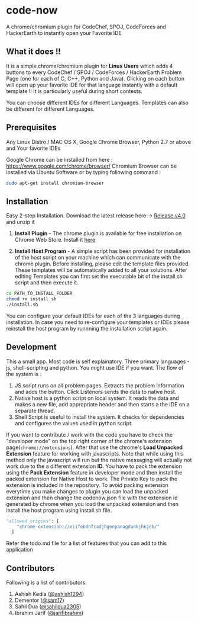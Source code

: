 code-now
========

A chrome/chromium plugin for CodeChef, SPOJ, CodeForces and HackerEarth to instantly open your Favorite IDE

What it does !!
---------------

It is a simple chrome/chromium plugin for **Linux Users** which adds 4 buttons to every CodeChef / SPOJ / CodeForces / HackerEarth Problem Page (one for each of C, C++, Python and Java).
Clicking on each button will open up your favorite IDE for that language instantly with a default template !! It is particularly useful during short contests.

You can choose different IDEs for different Languages. Templates can also be different for different Languages.


Prerequisites
-------------

Any Linux Distro /  MAC OS X, Google Chrome Browser, Python 2.7 or above and Your favorite IDEs

Google Chrome can be installed from here : https://www.google.com/chrome/browser/
Chromium Browser can be installed via Ubuntu Software or by typing following command :
```sh
sudo apt-get install chromium-browser
```


Installation
------------

Easy 2-step Installation. Download the latest release here -> [Release v4.0](https://github.com/ashish1294/code-now-CodeChef/releases/download/v4/code-now-v4.0.zip) and unzip it

1. **Install Plugin** - The chrome plugin is available for free installation on Chrome Web Store. Install it [here](https://chrome.google.com/webstore/detail/code-now-for-codechef-spo/eiifebdnfcadjhgenpanagdankjhkjeb)

2. **Install Host Program** - A simple script has been provided for installation of the host script on your machine which can communicate with the chrome plugin. Before installing, please edit the template files provided. These templates will be automatically added to all your solutions. After editing Templates you can first set the executable bit of the install.sh script and then execute it.

```sh
cd PATH_TO_INSTALL_FOLDER
chmod +x install.sh
./install.sh
```

You can configure your default IDEs for each of the 3 languages during installation. In case you need to re-configure your templates or IDEs please reinstall the host program by runnning the installation script again.

Development
-----------

This a small app. Most code is self explainatory. Three primary languages - js, shell-scripting and python. You might use IDE if you want. The flow of the system is :

1. JS script runs on all problem pages. Extracts the problem information and adds the button. Click Listenors sends the data to native host.
2. Native host is a python script on local system. It reads the data and makes a new file, add appropriate header and then starts a the IDE on a separate thread.
3. Shell Script is useful to install the system. It checks for dependencies and configures the values used in python script.

If you want to contribute / work with the code you have to check the "developer mode" on the top right corner of the chrome's extension page(`chrome://extensions`). After that use the chrome's **Load Unpacked Extension** feature for working with javascripts. Note that while using this method only the javascript will run but the native messaging will actually not work due to the a different extension **ID**. You have to pack the extension using the **Pack Extension** feature in developer mode and then install the packed extension for Native Host to work. The Private Key to pack the extension is included in the repository. To avoid packing extension everytime you make changes to plugin you can load the unpacked extension and then change the codenow.json file with the extension id generated by chrome when you load the unpacked extension and then install the host program using install.sh file.

```python
"allowed_origins": [
    "chrome-extension://eiifebdnfcadjhgenpanagdankjhkjeb/"
  ]
```

Refer the todo.md file for a list of features that you can add to this application

Contributors
------------

Following is a list of contributors:

1. Ashish Kedia ([@ashish1294](https://github.com/ashish1294))
2. Dementor ([@sam17](https://github.com/sam17))
3. Sahil Dua ([@sahildua2305](https://github.com/sahildua2305))
4. Ibrahim Jarif ([@jarifibrahim](https://github.com/jarifibrahim))

